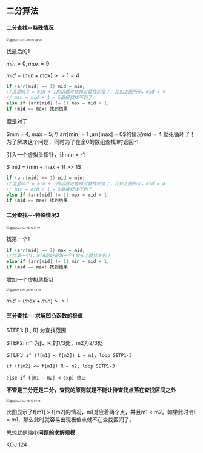 
## 二分算法

#### 二分查找--特殊情况

<img src="/Users/renboyu/Library/Application Support/typora-user-images/截屏2022-02-16 09.59.50.png" alt="截屏2022-02-16 09.59.50" style="zoom:50%;" />

找最后的1

$min = 0, max = 9$

$mid = (min + max) >> 1 = 4$

```c
if (arr[mid] == 1) mid = min;
//这里mid = min + 1的话就可能错过要找的值了，比如上图所示，mid = 4
// min = mid + 1 = 5直接就找不到了
else if (arr[mid] != 1) max = mid + 1;
if (mid == max) 找到结果
```

但是对于

$min = 4, max = 5; \\ arr[min] = 1 ,arr[max] = 0$的情况$mid = 4$ 就死循环了！为了解决这个问题，同时为了在全0的数组查找1时返回-1

引入一个虚拟头指针，让min = -1

$ mid = (min + max + 1) >> 1$



```c
if (arr[mid] == 1) mid = min;
//这里mid = min + 1的话就可能错过要找的值了，比如上图所示，mid = 4
// min = mid + 1 = 5直接就找不到了
else if (arr[mid] != 1) max = mid + 1;
if (mid == max) 找到结果
```

#### 二分查找---特殊情况2

<img src="/Users/renboyu/Library/Application Support/typora-user-images/截屏2022-02-16 10.17.49.png" alt="截屏2022-02-16 10.17.49" style="zoom:50%;" />

找第一个1

```c
if (arr[mid] == 1) max = mid;
//找第一个1，mid刚好是第一个1舍去了就找不到了
else if (arr[mid] != 1) min = mid + 1;
if (mid == max) 找到结果
```

增加一个虚拟尾指针

<img src="/Users/renboyu/Library/Application Support/typora-user-images/截屏2022-02-16 10.24.38.png" alt="截屏2022-02-16 10.24.38" style="zoom:50%;" />

$mid = (max + min) >> 1$



#### 三分查找---求解凹凸函数的极值

STEP1: [L, R] 为查找范围

STEP2: m1 为[L, R]的1/3处，m2为2/3处

STEP3: `if (f[m1] < f[m2]) L = m1; loop SETP1-3`

`if (f[m2] <= f[m1]) R = m2; loop SETP1-3`

`else if (|m1 - m2| < exp) 终止`



**不管是三分还是二分，查找的原则就是不能让待查找点落在查找区间之外**

<img src="/Users/renboyu/Library/Application Support/typora-user-images/截屏2022-02-16 10.50.18.png" alt="截屏2022-02-16 10.50.18" style="zoom:50%;" />

此图显示了f[m1] > f[m2]的情况，m1对应着两个点，并且m1 < m2。如果此时令L = m1，那么此时就容易出现极值点就不在查找区间了。

思想就是缩小**问题的求解规模**

 KOJ 124






